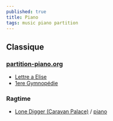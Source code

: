 ```yaml
---
published: true
title: Piano
tags: music piano partition
---
```

## Classique
### [partition-piano.org](http://www.partition-piano.org/)
- [Lettre a Elise](http://www.partition-piano.org/musique/lettre-a-elise.pdf)
- [1ere Gymnopédie](https://www.free-scores.com/PDF_EN/satie-erik-gymnopedie-353.pdf)

### Ragtime
- [Lone Digger (Caravan Palace)](https://www.youtube.com/watch?v=Gx47FE1Soww) / [piano](https://musescore.com/contraltocat/scores/4790813)
